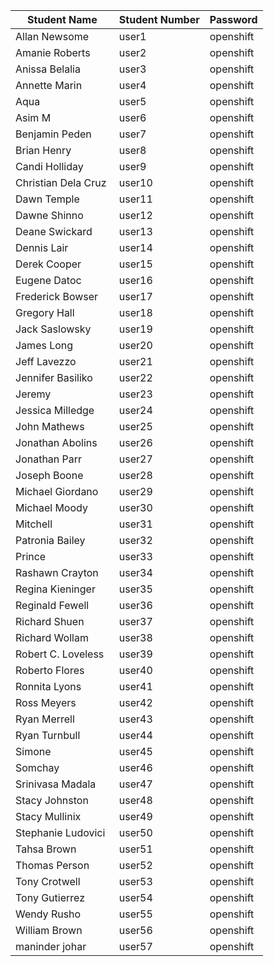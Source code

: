 Student Name | Student Number | Password
------------ | ---------------| ----------
Allan Newsome | user1 | openshift
Amanie Roberts | user2 | openshift
Anissa Belalia | user3 | openshift
Annette Marin | user4 | openshift
Aqua | user5 | openshift
Asim M | user6 | openshift
Benjamin Peden | user7 | openshift
Brian Henry | user8 | openshift
Candi Holliday | user9 | openshift
Christian Dela Cruz | user10 | openshift
Dawn Temple | user11 | openshift
Dawne Shinno | user12 | openshift
Deane Swickard | user13 | openshift
Dennis Lair | user14 | openshift
Derek Cooper | user15 | openshift
Eugene Datoc | user16 | openshift
Frederick Bowser | user17 | openshift
Gregory Hall | user18 | openshift
Jack Saslowsky | user19 | openshift
James Long | user20 | openshift
Jeff Lavezzo | user21 | openshift
Jennifer Basiliko | user22 | openshift
Jeremy | user23 | openshift
Jessica Milledge | user24 | openshift
John Mathews | user25 | openshift
Jonathan Abolins | user26 | openshift
Jonathan Parr | user27 | openshift
Joseph Boone | user28 | openshift
Michael Giordano | user29 | openshift
Michael Moody | user30 | openshift
Mitchell | user31 | openshift
Patronia Bailey | user32 | openshift
Prince | user33 | openshift
Rashawn Crayton | user34 | openshift
Regina Kieninger | user35 | openshift
Reginald Fewell | user36 | openshift
Richard Shuen | user37 | openshift
Richard Wollam | user38 | openshift
Robert C. Loveless | user39 | openshift
Roberto Flores | user40 | openshift
Ronnita Lyons | user41 | openshift
Ross Meyers | user42 | openshift
Ryan Merrell | user43 | openshift
Ryan Turnbull | user44 | openshift
Simone | user45 | openshift
Somchay | user46 | openshift
Srinivasa Madala | user47 | openshift
Stacy Johnston | user48 | openshift
Stacy Mullinix | user49 | openshift
Stephanie Ludovici | user50 | openshift
Tahsa Brown | user51 | openshift
Thomas Person | user52 | openshift
Tony Crotwell | user53 | openshift
Tony Gutierrez | user54 | openshift
Wendy Rusho | user55 | openshift
William Brown | user56 | openshift
maninder johar | user57 | openshift
